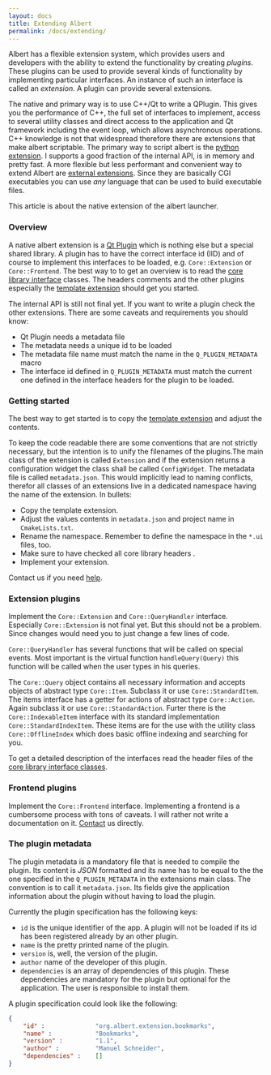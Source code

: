 ```yaml
---
layout: docs
title: Extending Albert
permalink: /docs/extending/
---
```



Albert has a flexible extension system, which provides users and developers with the ability to extend the functionality by creating *plugins*. These plugins can be used to provide several kinds of functionality by implementing particular interfaces. An instance of such an interface is called an *extension*. A plugin can provide several extensions.

The native and primary way is to use C++/Qt to write a QPlugin. This gives you the performance of C++, the full set of interfaces to implement, access to several utility classes and direct access to the application and Qt framework including the event loop, which allows asynchronous operations. C++ knowledge is not that widespread therefore there are extensions that make albert scriptable. The primary way to script albert is the [python extension](/docs/extensions/python/). I supports a good fraction of the internal API, is in memory and pretty fast. A more flexible but less performant and convenient way to extend Albert are [external extensions](/docs/extensions/external/). Since they are basically CGI executables you can use *any* language that can be used to build executable files.

This article is about the native extension of the albert launcher.

### Overview

A native albert extension is a [Qt Plugin](http://doc.qt.io/qt-5/plugins-howto.html#the-low-level-api-extending-qt-applications.) which is nothing else but a special shared library. A plugin has to have the correct interface id (IID) and of course to implement this interfaces to be loaded, e.g. `Core::Extension` or `Core::Frontend`. The best way to to get an overview is to read the [core library interface](https://github.com/albertlauncher/albert/tree/master/lib/albertcore/include) classes. The headers comments and the other plugins especially the [template extension](https://github.com/albertlauncher/plugins/tree/master/templateExtension) should get you started.

The internal API is still not final yet. If you want to write a plugin check the other extensions. There are some caveats and requirements you should know:

- Qt Plugin needs a metadata file
- The metadata needs a unique id to be loaded
- The metadata file name must match the name in the `Q_PLUGIN_METADATA` macro
- The interface id defined in `Q_PLUGIN_METADATA` must match the current one defined in the interface headers for the plugin to be loaded.

### Getting started

The best way to get started is to copy the [template extension](https://github.com/albertlauncher/plugins/tree/master/templateExtension) and adjust the contents.

To keep the code readable there are some conventions that are not strictly necessary, but the intention is to unify the filenames of the plugins.The main class of the extension is called `Extension` and if the extension returns a configuration widget the class shall be called `ConfigWidget`. The metadata file is called `metadata.json`. This would implicitly lead to naming conflicts, therefor all classes of an extensions live in a dedicated namespace having the name of the extension. In bullets:

- Copy the template extension.
- Adjust the values contents in `metadata.json` and project name in `CmakeLists.txt`.
- Rename the namespace. Remember to define the namespace in the `*.ui` files, too.
- Make sure to have checked all core library headers .
- Implement your extension.

Contact us if you need [help](/help/).

### Extension plugins

Implement the `Core::Extension` and `Core::QueryHandler` interface. Especially `Core::Extension` is not final yet. But this should not be a problem. Since changes would need you to just change a few lines of code.

`Core::QueryHandler` has several functions that will be called on special events. Most important is the virtual function `handleQuery(Query)` this function will be called when the user types in his queries.

The `Core::Query` object contains all necessary information and accepts objects of abstract type `Core::Item`. Subclass it or use `Core::StandardItem`. The items interface has a getter for actions of abstract type `Core::Action`. Again subclass it or use `Core::StandardAction`. Furter there is the `Core::IndexableItem` interface with its standard implementation `Core::StandardIndexItem`. These items are for the use with the utility class `Core::OfflineIndex` which does basic offline indexing and searching for you.

To get a detailed description of the interfaces read the header files of the [core library interface classes](https://github.com/albertlauncher/albert/tree/master/lib/albertcore/include).

### Frontend plugins

Implement the `Core::Frontend` interface. Implementing a frontend is a cumbersome process with tons of caveats. I will rather not write a documentation on it. [Contact](/help/) us directly.


### The plugin metadata

The plugin metadata is a mandatory file that is needed to compile the plugin. Its content is *JSON* formatted and its name has to be equal to the the one specified in the `Q_PLUGIN_METADATA` in the extensions main class. The convention is to call it `metadata.json`. Its fields give the application information about the plugin without having to load the plugin.

Currently the plugin specification has the following keys:
- `id` is the unique identifier of the app. A plugin will not be loaded if its id has been registered already by an other plugin.
- `name` is the pretty printed name of the plugin.
- `version` is, well, the version of the plugin.
- `author` name of the developer of this plugin.
- `dependencies` is an array of dependencies of this plugin. These dependencies are mandatory for the plugin but optional for the application. The user is responsible to install them.

A plugin specification could look like the following:

```json
{
    "id" :              "org.albert.extension.bookmarks",
    "name" :            "Bookmarks",
    "version" :         "1.1",
    "author" :          "Manuel Schneider",
    "dependencies" :    []
}
```

